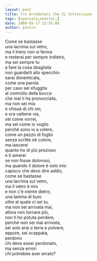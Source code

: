 ```yaml
---
layout: post
title: Tre Arcobaleni Che Si Intrecciano
tags: [speciale,onestar,]
date: 2009-05-17 22:55:00
author: pietro
---
```

Come se bastasse<br/>una lacrima sul vetro,<br/>ma il treno non si ferma<br/>e resterai per sempre indietro,<br/>ma sei sempre tu<br/>a fare la cosa sbagliata<br/>non guardarti allo specchio<br/>sarai dimenticata,<br/>come una parola<br/>per caso sei sfuggita<br/>al controllo della bocca<br/>che mai ti ha pronunciata,<br/>ma non sei mia<br/>e chissà di chi sei,<br/>e ora vattene via,<br/>sei come vorrei,<br/>ma sei come io voglio<br/>perché sono io a volere,<br/>come un pezzo di foglio<br/>senza scritte né colore,<br/>ma lascerei<br/>quanto ho di più prezioso<br/>e ti amerei<br/>se non fosse doloroso,<br/>ma quando il dolore è solo mio<br/>capisco che devo dire addio,<br/>come se bastasse<br/>una lacrima sul vetro,<br/>ma il vetro è mio<br/>e non c'è niente dietro,<br/>una lamina di buio<br/>oltre al quale ci sei tu,<br/>ma non sei arrivata mai,<br/>allora non tornare più,<br/>non ti ho potuta perdere,<br/>perché non sei mai arrivata,<br/>sei solo aria o terra e polvere,<br/>eppure, sei scappata,<br/>perdono<br/>chi deve esser perdonato,<br/>ma senza errori<br/>chi potrebbe aver errato?
